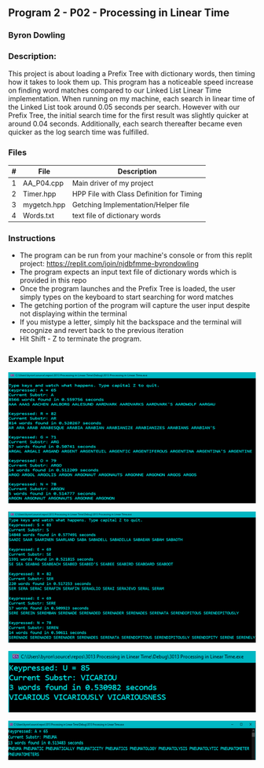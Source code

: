 ## Program 2 - P02 - Processing in Linear Time
### Byron Dowling
### Description:

This project is about loading a Prefix Tree with dictionary words, then timing how it takes to look them up. This program has a noticeable speed increase on finding word matches compared to our Linked List Linear Time implementation. When running on my machine, each search in linear time of the Linked List took around 0.05 seconds per search. However with our Prefix Tree, the initial search time for the first result was slightly quicker at around 0.04 seconds. Additionally, each search thereafter became even quicker as the log search time was fulfilled. 

### Files

|   #   | File                    | Description                                        |
| :---: | ----------------------- | -------------------------------------------------- |
|   1   | AA_P04.cpp              | Main driver of my project                          |
|   2   | Timer.hpp               | HPP File with Class Definition for Timing          |
|   3   | mygetch.hpp             | Getching Implementation/Helper file                |
|   4   | Words.txt               | text file of dictionary words                      |

### Instructions

- The program can be run from your machine's console or from this replit project: https://replit.com/join/njdbfmme-byrondowling
- The program expects an input text file of dictionary words which is provided in this repo
- Once the program launches and the Prefix Tree is loaded, the user simply types on the keyboard to start searching for word matches
- The getching portion of the program will capture the user input despite not displaying within the terminal
- If you mistype a letter, simply hit the backspace and the terminal will recognize and revert back to the previous iteration
- Hit Shift - Z to terminate the program.

### Example Input

![image of SS1](https://github.com/Byron-Dowling/3013-Algorithms-Dowling/blob/main/Assignments/P02/3013%20P02%20SS1.png?raw=true)

![image of SS2](https://github.com/Byron-Dowling/3013-Algorithms-Dowling/blob/main/Assignments/P02/3013%20P02%20SS2.png?raw=true)

![image of SS3](https://github.com/Byron-Dowling/3013-Algorithms-Dowling/blob/main/Assignments/P02/3013%20P02%20SS3.png?raw=true)

![image of SS4](https://github.com/Byron-Dowling/3013-Algorithms-Dowling/blob/main/Assignments/P02/3013%20P02%20SS4.png?raw=true)
